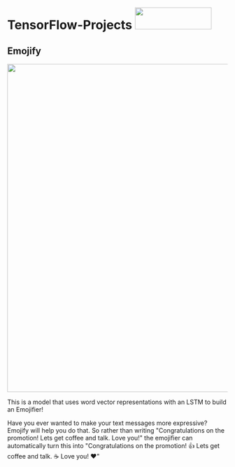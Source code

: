 # TensorFlow-Projects     <img src="https://github.com/aobaruwa/TensorFlow-Projects/blob/master/Pix/tf.png" height = "50" width="175">

## Emojify
<img src="https://github.com/aobaruwa/TensorFlow-Projects/blob/master/Pix/emojify.png" width="750">

This is a model that uses word vector representations with an LSTM to build an Emojifier!

Have you ever wanted to make your text messages more expressive? Emojify will help you do that. So rather than writing "Congratulations on the promotion! Lets get coffee and talk. Love you!" the emojifier can automatically turn this into "Congratulations on the promotion! 👍 Lets get coffee and talk. ☕️ Love you! ❤️"

